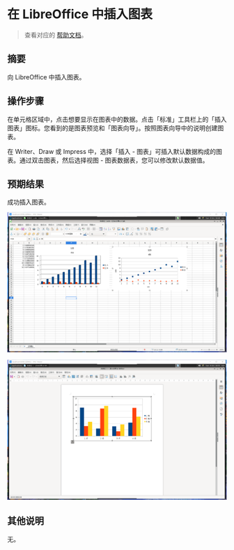 # 在 LibreOffice 中插入图表

> 查看对应的 [帮助文档](https://help.libreoffice.org/7.3/zh-CN/text/shared/guide/chart_insert.html)。

## 摘要

向 LibreOffice 中插入图表。

## 操作步骤

在单元格区域中，点击想要显示在图表中的数据。点击「标准」工具栏上的「插入图表」图标。您看到的是图表预览和「图表向导」。按照图表向导中的说明创建图表。

在 Writer、Draw 或 Impress 中，选择「插入 - 图表」可插入默认数据构成的图表。通过双击图表，然后选择视图 - 图表数据表，您可以修改默认数据值。

## 预期结果

成功插入图表。

![在 Calc 中插入图表](./img/%E6%8F%92%E5%85%A5%E5%9B%BE%E8%A1%A8-1.png)

![在 Writer 中插入图表](./img/%E6%8F%92%E5%85%A5%E5%9B%BE%E8%A1%A8-2.png)

## 其他说明

无。